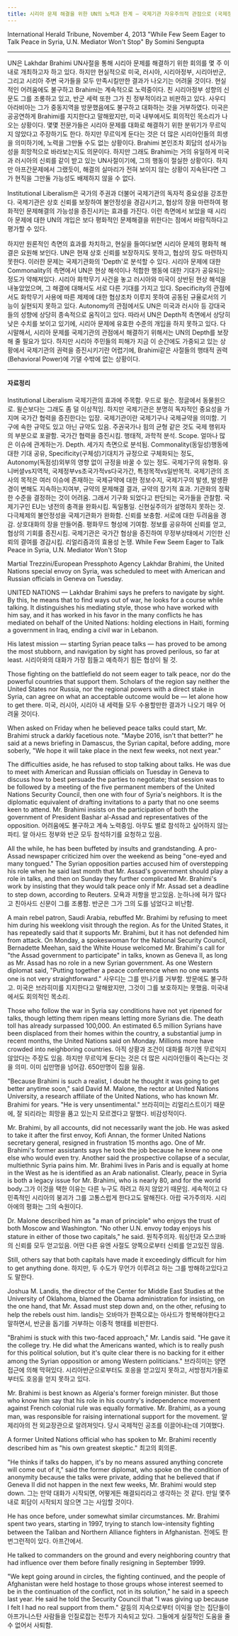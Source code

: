 ```yaml
---
title: 시리아 문제 해결을 위한 UN의 노력과 한계 – 국제기관 자유주의적 관점으로 (국제정치학 뉴스과제 08)
---
```


International Herald Tribune, November 4, 2013
"While Few Seem Eager to Talk Peace in Syria, U.N. Mediator Won't Stop" By Somini Sengupta

---

UN은 Lakhdar Brahimi UN사절을 통해 시리아 문제를 해결하기 위한 회의를 몇 주 이내로 개최하고자 하고 있다. 하지만 현실적으로 미국, 러시아, 시리아정부, 시리아반군, 그리고 시리아 주변 국가들을 모두 만족시킬만한 결과가 나오기는 어려울 것이다. 현실적인 어려움에도 불구하고 Brahimi는 계속적으로 노력중이다. 친 시리아정부 성향의 신문도 그를 조롱하고 있고, 반군 세력 또한 그가 친 정부적이라고 비판하고 있다. 사우디아라비아는 그가 중동지역을 방문했음에도 불구하고 대화하는 것을 거부하였다. 미국은 공공연하게 Brahimi를 지지한다고 말해왔지만, 미국 내부에서도 회의적인 목소리가 나오는 상황이다. 몇몇 전문가들은 시리아 문제를 대화로 해결하기 위한 분위기가 무르익지 않았다고 주장하기도 한다. 하지만 무르익게 둔다는 것은 더 많은 시리아인들의 희생을 의미하기에, 노력을 그만둘 수도 없는 상황이다. Brahimi 본인조차 회담의 성사가능성을 희망적으로 바라보는지도 의문이다. 하지만 그래도 Brahimi는 거의 유일하게 미국과 러시아의 신뢰를 같이 받고 있는 UN사절이기에, 그의 행동이 절실한 상황이다. 하지만 아프간문제에서 그랬듯이, 해결의 실마리가 전혀 보이지 않는 상황이 지속된다면 그가 현직을 그만둘 가능성도 배제하지 않을 수 없다.

Institutional Liberalism은 국가의 주권과 더불어 국제기관의 독자적 중요성을 강조한다. 국제기관은 상호 신뢰를 보장하여 불안정성을 경감시키고, 협상의 장을 마련하여 평화적인 문제해결의 가능성을 증진시키는 효과를 가진다. 이런 측면에서 보았을 때 시리아 문제에 대한 UN의 개입은 보다 평화적인 문제해결을 위한다는 점에서 바람직하다고 평가할 수 있다.

하지만 원론적인 측면의 효과를 차치하고, 현실을 들여다보면 시리아 문제의 평화적 해결은 요원해 보인다. UN은 현재 상호 신뢰를 보장하지도 못하고, 협상의 장도 마련하지 못한다. 이러한 문제는 국제기관화의 'Depth'로 분석할 수 있다. 시리아 문제에 대한 Commonality의 측면에서 UN은 현상 해석이나 적합한 행동에 대한 기대가 공유되는 정도가 약해져있다. 시리아 화학무기 사건을 놓고 러시아와 미국이 상반된 현상 해석을 내놓았었으며, 그 해결에 대해서도 서로 다른 기대를 가지고 있다. Specificity의 관점에서도 화학무기 사용에 따른 제제에 대한 협상조차 이루지 못하여 공동된 규율로서의 기능이 실현되지 못하고 있다. Autonomy의 관점에서도 UN은 미국과 러시아 등 강대국들의 성향에 상당히 종속적으로 움직이고 있다. 따라서 UN은 Depth적 측면에서 상당히 낮은 수치를 보이고 있기에, 시리아 문제에 유효한 수준의 개입을 하지 못하고 있다. 다시말해서, 시리아 문제를 국제기관의 관점에서 해결하기 위해서는 UN의 Depth를 보장해 줄 필요가 있다. 하지만 시리아 주민들의 피해가 지금 이 순간에도 가중되고 있는 상황에서 국제기관의 권력을 증진시키기란 어렵기에, Brahimi같은 사절들의 행태적 권력(Behavioral Power)에 기댈 수밖에 없는 상황이다.

---

#### 자료정리

Institutional Liberalism
국제기관의 효과에 주목함. 우드로 윌슨. 정글에서 동물원으로. 윌슨보다는 그래도 좀 덜 이상적임. 하지만 국제기관은 분명히 독자적인 중요성을 가지며 국가간 협력을 증진한다는 입장. 국제기관이란 국제기구나 국제규약을 의미함. 기구에 속한 규약도 있고 아닌 규약도 있음. 주권국가나 힘의 균형 같은 것도 국제 행위자의 부분으로 포괄함. 국가간 협력을 증진시킴. 행태적, 과학적 분석. Scope. 얼마나 많은 이슈에 관계하는가. Depth. 세가지 측면으로 분석됨. Commonality(동일성)행동에 대한 기대 공유, Specificity(구체성)기대치가 규정으로 구체화되는 정도, Autonomy(독점성)외부의 영향 없이 규정을 바꿀 수 있는 정도.
국제기구의 유형화. 유니버셜vs지역적, 국제정부vs초국가적vs다국가간, 특정목적vs일반목적.
국제기관의 조사의 목적은 여러 이슈에 존재하는 국제규약에 대한 정보수지, 국제기구의 발생, 발생환경이 변해도 지속하는지여부, 규약의 문제해결 결과, 규약의 장기적 효과.
기관화의 정확한 수준을 결정하는 것이 어려움. 그래서 기구화 되었다고 판단되는 국가들을 관찰함. 국제기구인 EU는 냉전의 충격을 완화시킴. 독일통일. 신현실주의가 설명하지 못하는 것. 다극체제의 불안정성을 국제기관화가 완화함. 신뢰를 보충함. 서로에 대한 두려움을 경감. 상호대화의 장을 만들어줌. 평화무드 형성에 기여함. 정보를 공유하여 신뢰를 얻고, 협상의 기회를 증진시킴. 국제기관은 국가간 협상을 증진하여 무정부상태에서 기인한 신뢰의 결여를 경감시킴. 리얼리즘과의 효용성 논쟁.
While Few Seem Eager to Talk Peace in Syria, U.N. Mediator Won't Stop

Martial Trezzini/European Pressphoto Agency
Lakhdar Brahimi, the United Nations special envoy on Syria, was scheduled to meet with American and Russian officials in Geneva on Tuesday.

UNITED NATIONS — Lakhdar Brahimi says he prefers to navigate by sight. By this, he means that to find ways out of war, he looks for a course while talking. It distinguishes his mediating style, those who have worked with him say, and it has worked in his favor in the many conflicts he has mediated on behalf of the United Nations: holding elections in Haiti, forming a government in Iraq, ending a civil war in Lebanon.

His latest mission — starting Syrian peace talks — has proved to be among the most stubborn, and navigation by sight has proved perilous, so far at least.
시리아와의 대화가 가장 힘들고 예측하기 힘든 협상이 될 것.

Those fighting on the battlefield do not seem eager to talk peace, nor do the powerful countries that support them. Scholars of the region say neither the United States nor Russia, nor the regional powers with a direct stake in Syria, can agree on what an acceptable outcome would be — let alone how to get there.
미국, 러시아, 시리아 내 세력들 모두 수용할만한 결과가 나오기 매우 어려울 것이다.

When asked on Friday when he believed peace talks could start, Mr. Brahimi struck a darkly facetious note. "Maybe 2016, isn't that better?" he said at a news briefing in Damascus, the Syrian capital, before adding, more soberly, "We hope it will take place in the next few weeks, not next year."

The difficulties aside, he has refused to stop talking about talks. He was due to meet with American and Russian officials on Tuesday in Geneva to discuss how to best persuade the parties to negotiate; that session was to be followed by a meeting of the five permanent members of the United Nations Security Council, then one with four of Syria's neighbors. It is the diplomatic equivalent of drafting invitations to a party that no one seems keen to attend. Mr. Brahimi insists on the participation of both the government of President Bashar al-Assad and representatives of the opposition.
어려움에도 불구하고 계속 노력중임. 아무도 별로 참석하고 싶어하지 않는 파티. 알 아사드 정부와 반군 모두 참석하기를 요청하고 있음.

All the while, he has been buffeted by insults and grandstanding. A pro-Assad newspaper criticized him over the weekend as being "one-eyed and many tongued." The Syrian opposition parties accused him of overstepping his role when he said last month that Mr. Assad's government should play a role in talks, and then on Sunday they further complicated Mr. Brahimi's work by insisting that they would talk peace only if Mr. Assad set a deadline to step down, according to Reuters.
모욕과 저항을 받고있음. 눈하나에 혀가 많다고 친아사드 신문이 그를 조롱함. 반군은 그가 그의 도를 넘었다고 비난함.

A main rebel patron, Saudi Arabia, rebuffed Mr. Brahimi by refusing to meet him during his weeklong visit through the region. As for the United States, it has repeatedly said that it supports Mr. Brahimi, but it has not defended him from attack. On Monday, a spokeswoman for the National Security Council, Bernadette Meehan, said the White House welcomed Mr. Brahimi's call for "the Assad government to participate" in talks, known as Geneva II, as long as Mr. Assad has no role in a new Syrian government. As one Western diplomat said, "Putting together a peace conference when no one wants one is not very straightforward."
사우디는 그를 만나기를 거부함. 방문에도 불구하고. 미국은 브라히미를 지지한다고 말해왔지만, 그것이 그를 보호하지는 못했음. 미국내에서도 회의적인 목소리.

Those who follow the war in Syria say conditions have not yet ripened for talks, though letting them ripen means letting more Syrians die. The death toll has already surpassed 100,000. An estimated 6.5 million Syrians have been displaced from their homes within the country, a substantial jump in recent months, the United Nations said on Monday. Millions more have crowded into neighboring countries.
아직 상황과 조건이 대화를 하기엔 무르익지 않았다는 주장도 있음. 하지만 무르익게 둔다는 것은 더 많은 시리아인들이 죽는다는 것을 의미. 이미 십만명을 넘어감. 650만명이 집을 잃음.

"Because Brahimi is such a realist, I doubt he thought it was going to get better anytime soon," said David M. Malone, the rector at United Nations University, a research affiliate of the United Nations, who has known Mr. Brahimi for years. "He is very unsentimental."
브라히미는 리얼리스트이기 때문에, 잘 되리라는 희망을 품고 있는지 모르겠다고 말했다. 비감성적이다.

Mr. Brahimi, by all accounts, did not necessarily want the job. He was asked to take it after the first envoy, Kofi Annan, the former United Nations secretary general, resigned in frustration 15 months ago. One of Mr. Brahimi's former assistants says he took the job because he knew no one else who would even try. Another said the prospective collapse of a secular, multiethnic Syria pains him. Mr. Brahimi lives in Paris and is equally at home in the West as he is identified as an Arab nationalist. Clearly, peace in Syria is both a legacy issue for Mr. Brahimi, who is nearly 80, and for the world body.그가 이것을 택한 이유는 다른 누구도 하려고 하지 않았기 때문임. 세속적이고 다민족적인 시리아의 붕괴가 그를 고통스럽게 한다고도 말해진다. 아랍 국가주의자. 시리아에의 평화는 그의 숙원이다.

Dr. Malone described him as "a man of principle" who enjoys the trust of both Moscow and Washington. "No other U.N. envoy today enjoys his stature in either of those two capitals," he said.
원칙주의자. 워싱턴과 모스코바의 신뢰를 모두 얻고있음. 어떤 다른 유엔 사절도 양쪽으로부터 신뢰를 얻고있진 않음.

Still, others say that both capitals have made it exceedingly difficult for him to get anything done.
하지만, 두 수도가 무언가 이루려고 하는 그를 방해하고있다고도 말한다.

Joshua M. Landis, the director of the Center for Middle East Studies at the University of Oklahoma, blamed the Obama administration for insisting, on the one hand, that Mr. Assad must step down and, on the other, refusing to help the rebels oust him.
landis는 오바마가 한쪽으로는 아사드가 항복해야한다고 말하면서, 반군을 돕기를 거부하는 이중적 행태를 비판한다.

"Brahimi is stuck with this two-faced approach," Mr. Landis said. "He gave it the college try. He did what the Americans wanted, which is to really push for this political solution, but it's quite clear there is no backing for it either among the Syrian opposition or among Western politicians."
브라히미는 양면 접근에 의해 막혀있다. 시리아반군으로부터도 호응을 얻고있지 못하고, 서방정치가들로부터도 호응을 얻지 못하고 있다.

Mr. Brahimi is best known as Algeria's former foreign minister. But those who know him say that his role in his country's independence movement against French colonial rule was equally formative. Mr. Brahimi, as a young man, was responsible for raising international support for the movement.
알제리아의 전 외교장관으로 알려져잇다. 당시 국제적인 공조를 이끌어내는데 기여했다.

A former United Nations official who has spoken to Mr. Brahimi recently described him as "his own greatest skeptic."
최고의 회의론.

"He thinks if talks do happen, it's by no means assured anything concrete will come out of it," said the former diplomat, who spoke on the condition of anonymity because the talks were private, adding that he believed that if Geneva II did not happen in the next few weeks, Mr. Brahimi would step down.
그는 만약 대화가 시작되면, 어떻게든 해결되리라고 생각하는 것 같다. 만일 몇주내로 회담이 시작되지 않으면 그는 사임할 것이다.

He has once before, under somewhat similar circumstances. Mr. Brahimi spent two years, starting in 1997, trying to stanch low-intensity fighting between the Taliban and Northern Alliance fighters in Afghanistan.
전에도 한번그런적이 있다. 아프간에서.

He talked to commanders on the ground and every neighboring country that had influence over them before finally resigning in September 1999.

"We kept going around in circles, the fighting continued, and the people of Afghanistan were held hostage to those groups whose interest seemed to be in the continuation of the conflict, not in its solution," he said in a speech last year. He said he told the Security Council that "I was giving up because I felt I had no real support from them."
갈등의 지속으로부터 이익을 얻는 집단들이 아프가니스탄 사람들을 인질로잡는 전투가 지속되고 있다. 그들에게 실질적인 도움을 줄 수 없어서 사퇴함.
